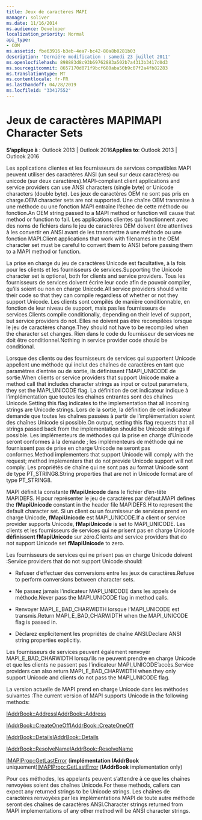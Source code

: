 ```yaml
---
title: Jeux de caractères MAPI
manager: soliver
ms.date: 11/16/2014
ms.audience: Developer
localization_priority: Normal
api_type:
- COM
ms.assetid: fbe63916-b3eb-4ea7-bc42-80a8b0281b03
description: 'Derniére modification : samedi 23 juillet 2011'
ms.openlocfilehash: 898883d8c93b69762883a502b7a4313b3417d0d3
ms.sourcegitcommit: 8657170d071f9bcf680aba50b9c07f2a4fb82283
ms.translationtype: MT
ms.contentlocale: fr-FR
ms.lasthandoff: 04/28/2019
ms.locfileid: "33417552"
---
```

# <a name="mapi-character-sets"></a><span data-ttu-id="9e2ee-103">Jeux de caractères MAPI</span><span class="sxs-lookup"><span data-stu-id="9e2ee-103">MAPI Character Sets</span></span>

  
  
<span data-ttu-id="9e2ee-104">**S’applique à** : Outlook 2013 | Outlook 2016</span><span class="sxs-lookup"><span data-stu-id="9e2ee-104">**Applies to**: Outlook 2013 | Outlook 2016</span></span> 
  
<span data-ttu-id="9e2ee-105">Les applications clientes et les fournisseurs de services compatibles MAPI peuvent utiliser des caractères ANSI (un seul sur deux caractères) ou unicode (sur deux caractères).</span><span class="sxs-lookup"><span data-stu-id="9e2ee-105">MAPI-compliant client applications and service providers can use ANSI characters (single byte) or Unicode characters (double byte).</span></span> <span data-ttu-id="9e2ee-106">Les jeux de caractères OEM ne sont pas pris en charge.</span><span class="sxs-lookup"><span data-stu-id="9e2ee-106">OEM character sets are not supported.</span></span> <span data-ttu-id="9e2ee-107">Une chaîne OEM transmise à une méthode ou une fonction MAPI entraîne l’échec de cette méthode ou fonction.</span><span class="sxs-lookup"><span data-stu-id="9e2ee-107">An OEM string passed to a MAPI method or function will cause that method or function to fail.</span></span> <span data-ttu-id="9e2ee-108">Les applications clientes qui fonctionnent avec des noms de fichiers dans le jeu de caractères OEM doivent être attentives à les convertir en ANSI avant de les transmettre à une méthode ou une fonction MAPI.</span><span class="sxs-lookup"><span data-stu-id="9e2ee-108">Client applications that work with filenames in the OEM character set must be careful to convert them to ANSI before passing them to a MAPI method or function.</span></span>
  
<span data-ttu-id="9e2ee-109">La prise en charge du jeu de caractères Unicode est facultative, à la fois pour les clients et les fournisseurs de services.</span><span class="sxs-lookup"><span data-stu-id="9e2ee-109">Supporting the Unicode character set is optional, both for clients and service providers.</span></span> <span data-ttu-id="9e2ee-110">Tous les fournisseurs de services doivent écrire leur code afin de pouvoir compiler, qu’ils soient ou non en charge Unicode.</span><span class="sxs-lookup"><span data-stu-id="9e2ee-110">All service providers should write their code so that they can compile regardless of whether or not they support Unicode.</span></span> <span data-ttu-id="9e2ee-111">Les clients sont compilés de manière conditionnable, en fonction de leur niveau de support, mais pas les fournisseurs de services.</span><span class="sxs-lookup"><span data-stu-id="9e2ee-111">Clients compile conditionally, depending on their level of support, but service providers do not.</span></span> <span data-ttu-id="9e2ee-112">Elles ne doivent pas être recompilées lorsque le jeu de caractères change.</span><span class="sxs-lookup"><span data-stu-id="9e2ee-112">They should not have to be recompiled when the character set changes.</span></span> <span data-ttu-id="9e2ee-113">Rien dans le code du fournisseur de services ne doit être conditionnel.</span><span class="sxs-lookup"><span data-stu-id="9e2ee-113">Nothing in service provider code should be conditional.</span></span> 
  
<span data-ttu-id="9e2ee-114">Lorsque des clients ou des fournisseurs de services qui supportent Unicode appellent une méthode qui inclut des chaînes de caractères en tant que paramètres d’entrée ou de sortie, ils définissent l’MAPI_UNICODE de sortie.</span><span class="sxs-lookup"><span data-stu-id="9e2ee-114">When clients or service providers that support Unicode make a method call that includes character strings as input or output parameters, they set the MAPI_UNICODE flag.</span></span> <span data-ttu-id="9e2ee-115">La définition de cet indicateur indique à l’implémentation que toutes les chaînes entrantes sont des chaînes Unicode.</span><span class="sxs-lookup"><span data-stu-id="9e2ee-115">Setting this flag indicates to the implementation that all incoming strings are Unicode strings.</span></span> <span data-ttu-id="9e2ee-116">Lors de la sortie, la définition de cet indicateur demande que toutes les chaînes passées à partir de l’implémentation soient des chaînes Unicode si possible.</span><span class="sxs-lookup"><span data-stu-id="9e2ee-116">On output, setting this flag requests that all strings passed back from the implementation should be Unicode strings if possible.</span></span> <span data-ttu-id="9e2ee-117">Les implémenteurs de méthodes qui la prise en charge d’Unicode seront conformes à la demande ; les implémenteurs de méthode qui ne fournissent pas de prise en charge Unicode ne seront pas conformes.</span><span class="sxs-lookup"><span data-stu-id="9e2ee-117">Method implementers that support Unicode will comply with the request; method implementers that do not provide Unicode support will not comply.</span></span> <span data-ttu-id="9e2ee-118">Les propriétés de chaîne qui ne sont pas au format Unicode sont de type PT_STRING8.</span><span class="sxs-lookup"><span data-stu-id="9e2ee-118">String properties that are not in Unicode format are of type PT_STRING8.</span></span>
  
<span data-ttu-id="9e2ee-119">MAPI définit la constante **fMapiUnicode** dans le fichier d’en-tête MAPIDEFS. H pour représenter le jeu de caractères par défaut.</span><span class="sxs-lookup"><span data-stu-id="9e2ee-119">MAPI defines the **fMapiUnicode** constant in the header file MAPIDEFS.H to represent the default character set.</span></span> <span data-ttu-id="9e2ee-120">Si un client ou un fournisseur de services prend en charge Unicode, **fMapiUnicode** est MAPI_UNICODE.</span><span class="sxs-lookup"><span data-stu-id="9e2ee-120">If a client or service provider supports Unicode, **fMapiUnicode** is set to MAPI_UNICODE.</span></span> <span data-ttu-id="9e2ee-121">Les clients et les fournisseurs de services qui ne prisent pas en charge Unicode **définissent fMapiUnicode** sur zéro.</span><span class="sxs-lookup"><span data-stu-id="9e2ee-121">Clients and service providers that do not support Unicode set **fMapiUnicode** to zero.</span></span> 
  
<span data-ttu-id="9e2ee-122">Les fournisseurs de services qui ne prisent pas en charge Unicode doivent :</span><span class="sxs-lookup"><span data-stu-id="9e2ee-122">Service providers that do not support Unicode should:</span></span>
  
- <span data-ttu-id="9e2ee-123">Refuser d’effectuer des conversions entre les jeux de caractères.</span><span class="sxs-lookup"><span data-stu-id="9e2ee-123">Refuse to perform conversions between character sets.</span></span>
    
- <span data-ttu-id="9e2ee-124">Ne passez jamais l’indicateur MAPI_UNICODE dans les appels de méthode.</span><span class="sxs-lookup"><span data-stu-id="9e2ee-124">Never pass the MAPI_UNICODE flag in method calls.</span></span>
    
- <span data-ttu-id="9e2ee-125">Renvoyer MAPI_E_BAD_CHARWIDTH lorsque l’MAPI_UNICODE est transmis.</span><span class="sxs-lookup"><span data-stu-id="9e2ee-125">Return MAPI_E_BAD_CHARWIDTH when the MAPI_UNICODE flag is passed in.</span></span>
    
- <span data-ttu-id="9e2ee-126">Déclarez explicitement les propriétés de chaîne ANSI.</span><span class="sxs-lookup"><span data-stu-id="9e2ee-126">Declare ANSI string properties explicitly.</span></span> 
    
<span data-ttu-id="9e2ee-127">Les fournisseurs de services peuvent également renvoyer MAPI_E_BAD_CHARWIDTH lorsqu’ils ne peuvent prendre en charge Unicode et que les clients ne passent pas l’indicateur MAPI_UNICODE’accès.</span><span class="sxs-lookup"><span data-stu-id="9e2ee-127">Service providers can also return MAPI_E_BAD_CHARWIDTH when they only support Unicode and clients do not pass the MAPI_UNICODE flag.</span></span> 
  
 <span data-ttu-id="9e2ee-128">La version actuelle de MAPI prend en charge Unicode dans les méthodes suivantes :</span><span class="sxs-lookup"><span data-stu-id="9e2ee-128">The current version of MAPI supports Unicode in the following methods:</span></span> 
  
[<span data-ttu-id="9e2ee-129">IAddrBook::Address</span><span class="sxs-lookup"><span data-stu-id="9e2ee-129">IAddrBook::Address</span></span>](iaddrbook-address.md)
  
[<span data-ttu-id="9e2ee-130">IAddrBook::CreateOneOff</span><span class="sxs-lookup"><span data-stu-id="9e2ee-130">IAddrBook::CreateOneOff</span></span>](iaddrbook-createoneoff.md)
  
[<span data-ttu-id="9e2ee-131">IAddrBook::Details</span><span class="sxs-lookup"><span data-stu-id="9e2ee-131">IAddrBook::Details</span></span>](iaddrbook-details.md)
  
[<span data-ttu-id="9e2ee-132">IAddrBook::ResolveName</span><span class="sxs-lookup"><span data-stu-id="9e2ee-132">IAddrBook::ResolveName</span></span>](iaddrbook-resolvename.md)
  
<span data-ttu-id="9e2ee-133">[IMAPIProp::GetLastError](imapiprop-getlasterror.md) (**implémentation IAddrBook** uniquement)</span><span class="sxs-lookup"><span data-stu-id="9e2ee-133">[IMAPIProp::GetLastError](imapiprop-getlasterror.md) (**IAddrBook** implementation only)</span></span> 
  
<span data-ttu-id="9e2ee-134">Pour ces méthodes, les appelants peuvent s’attendre à ce que les chaînes renvoyées soient des chaînes Unicode.</span><span class="sxs-lookup"><span data-stu-id="9e2ee-134">For these methods, callers can expect any returned strings to be Unicode strings.</span></span> <span data-ttu-id="9e2ee-135">Les chaînes de caractères renvoyées par les implémentations MAPI de toute autre méthode seront des chaînes de caractères ANSI.</span><span class="sxs-lookup"><span data-stu-id="9e2ee-135">Character strings returned from MAPI implementations of any other method will be ANSI character strings.</span></span>
  

